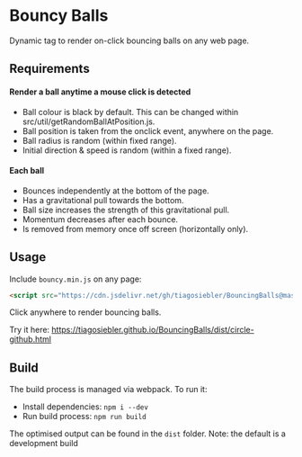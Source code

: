 # Bouncy Balls

Dynamic tag to render on-click bouncing balls on any web page.

## Requirements
#### Render a ball anytime a mouse click is detected
- Ball colour is black by default. This can be changed within src/util/getRandomBallAtPosition.js.
- Ball position is taken from the onclick event, anywhere on the page.
- Ball radius is random (within fixed range).
- Initial direction & speed is random (within a fixed range).

#### Each ball
- Bounces independently at the bottom of the page.
- Has a gravitational pull towards the bottom.
- Ball size increases the strength of this gravitational pull.
- Momentum decreases after each bounce.
- Is removed from memory once off screen (horizontally only).

## Usage

Include `bouncy.min.js` on any page:
```html
<script src="https://cdn.jsdelivr.net/gh/tiagosiebler/BouncingBalls@master/dist/bouncy.min.js" crossorigin="anonymous"></script>
```

Click anywhere to render bouncing balls.

Try it here: https://tiagosiebler.github.io/BouncingBalls/dist/circle-github.html

## Build

The build process is managed via webpack. To run it:
- Install dependencies: `npm i --dev`
- Run build process: `npm run build`

The optimised output can be found in the `dist` folder. Note: the default is a development build
